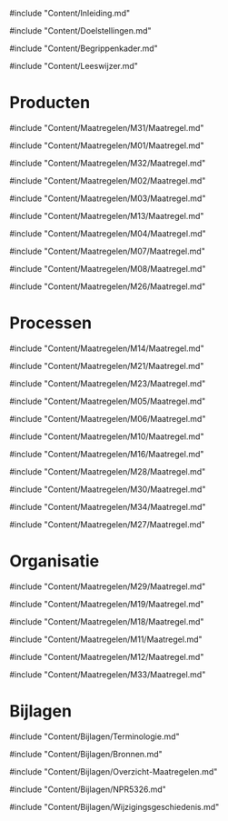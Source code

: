 #include "Content/Inleiding.md"

#include "Content/Doelstellingen.md"

#include "Content/Begrippenkader.md"

#include "Content/Leeswijzer.md"

# Producten

#include "Content/Maatregelen/M31/Maatregel.md"

#include "Content/Maatregelen/M01/Maatregel.md"

#include "Content/Maatregelen/M32/Maatregel.md"

#include "Content/Maatregelen/M02/Maatregel.md"

#include "Content/Maatregelen/M03/Maatregel.md"

#include "Content/Maatregelen/M13/Maatregel.md"

#include "Content/Maatregelen/M04/Maatregel.md"

#include "Content/Maatregelen/M07/Maatregel.md"

#include "Content/Maatregelen/M08/Maatregel.md"

#include "Content/Maatregelen/M26/Maatregel.md"

# Processen

#include "Content/Maatregelen/M14/Maatregel.md"

#include "Content/Maatregelen/M21/Maatregel.md"

#include "Content/Maatregelen/M23/Maatregel.md"

#include "Content/Maatregelen/M05/Maatregel.md"

#include "Content/Maatregelen/M06/Maatregel.md"

#include "Content/Maatregelen/M10/Maatregel.md"

#include "Content/Maatregelen/M16/Maatregel.md"

#include "Content/Maatregelen/M28/Maatregel.md"

#include "Content/Maatregelen/M30/Maatregel.md"

#include "Content/Maatregelen/M34/Maatregel.md"

#include "Content/Maatregelen/M27/Maatregel.md"

# Organisatie

#include "Content/Maatregelen/M29/Maatregel.md"

#include "Content/Maatregelen/M19/Maatregel.md"

#include "Content/Maatregelen/M18/Maatregel.md"

#include "Content/Maatregelen/M11/Maatregel.md"

#include "Content/Maatregelen/M12/Maatregel.md"

#include "Content/Maatregelen/M33/Maatregel.md"

# Bijlagen

#include "Content/Bijlagen/Terminologie.md"

#include "Content/Bijlagen/Bronnen.md"

#include "Content/Bijlagen/Overzicht-Maatregelen.md"

#include "Content/Bijlagen/NPR5326.md"

#include "Content/Bijlagen/Wijzigingsgeschiedenis.md"
